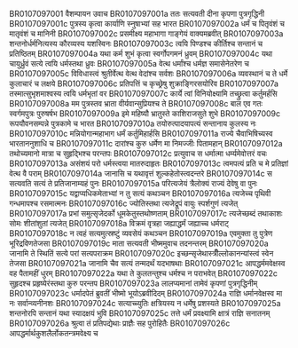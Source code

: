 BR0107097001	वैशम्पायन उवाच
BR0107097001a	ततः सत्यवती दीना कृपणा पुत्रगृद्धिनी
BR0107097001c	पुत्रस्य कृत्वा कार्याणि स्नुषाभ्यां सह भारत
BR0107097002a	धर्मं च पितृवंशं च मातृवंशं च मानिनी
BR0107097002c	प्रसमीक्ष्य महाभागा गाङ्गेयं वाक्यमब्रवीत्
BR0107097003a	शन्तनोर्धर्मनित्यस्य कौरव्यस्य यशस्विनः
BR0107097003c	त्वयि पिण्डश्च कीर्तिश्च सन्तानं च प्रतिष्ठितम्
BR0107097004a	यथा कर्म शुभं कृत्वा स्वर्गोपगमनं ध्रुवम्
BR0107097004c	यथा चायुर्ध्रुवं सत्ये त्वयि धर्मस्तथा ध्रुवः
BR0107097005a	वेत्थ धर्मांश्च धर्मज्ञ समासेनेतरेण च
BR0107097005c	विविधास्त्वं श्रुतीर्वेत्थ वेत्थ वेदांश्च सर्वशः
BR0107097006a	व्यवस्थानं च ते धर्मे कुलाचारं च लक्षये
BR0107097006c	प्रतिपत्तिं च कृच्छ्रेषु शुक्राङ्गिरसयोरिव
BR0107097007a	तस्मात्सुभृशमाश्वस्य त्वयि धर्मभृतां वर
BR0107097007c	कार्ये त्वां विनियोक्ष्यामि तच्छ्रुत्वा कर्तुमर्हसि
BR0107097008a	मम पुत्रस्तव भ्राता वीर्यवान्सुप्रियश्च ते
BR0107097008c	बाल एव गतः स्वर्गमपुत्रः पुरुषर्षभ
BR0107097009a	इमे महिष्यौ भ्रातुस्ते काशिराजसुते शुभे
BR0107097009c	रूपयौवनसम्पन्ने पुत्रकामे च भारत
BR0107097010a	तयोरुत्पादयापत्यं सन्तानाय कुलस्य नः
BR0107097010c	मन्नियोगान्महाभाग धर्मं कर्तुमिहार्हसि
BR0107097011a	राज्ये चैवाभिषिच्यस्व भारताननुशाधि च
BR0107097011c	दारांश्च कुरु धर्मेण मा निमज्जीः पितामहान्
BR0107097012a	तथोच्यमानो मात्रा च सुहृद्भिश्च परन्तपः
BR0107097012c	प्रत्युवाच स धर्मात्मा धर्म्यमेवोत्तरं वचः
BR0107097013a	असंशयं परो धर्मस्त्वया मातरुदाहृतः
BR0107097013c	त्वमपत्यं प्रति च मे प्रतिज्ञां वेत्थ वै पराम्
BR0107097014a	जानासि च यथावृत्तं शुल्कहेतोस्त्वदन्तरे
BR0107097014c	स सत्यवति सत्यं ते प्रतिजानाम्यहं पुनः
BR0107097015a	परित्यजेयं त्रैलोक्यं राज्यं देवेषु वा पुनः
BR0107097015c	यद्वाप्यधिकमेताभ्यां न तु सत्यं कथञ्चन
BR0107097016a	त्यजेच्च पृथिवी गन्धमापश्च रसमात्मनः
BR0107097016c	ज्योतिस्तथा त्यजेद्रूपं वायुः स्पर्शगुणं त्यजेत्
BR0107097017a	प्रभां समुत्सृजेदर्को धूमकेतुस्तथोष्णताम्
BR0107097017c	त्यजेच्छब्दं तथाकाशः सोमः शीतांशुतां त्यजेत्
BR0107097018a	विक्रमं वृत्रहा जह्याद्धर्मं जह्याच्च धर्मराट्
BR0107097018c	न त्वहं सत्यमुत्स्रष्टुं व्यवसेयं कथञ्चन
BR0107097019a	एवमुक्ता तु पुत्रेण भूरिद्रविणतेजसा
BR0107097019c	माता सत्यवती भीष्ममुवाच तदनन्तरम्
BR0107097020a	जानामि ते स्थितिं सत्ये परां सत्यपराक्रम
BR0107097020c	इच्छन्सृजेथास्त्रीँल्लोकानन्यांस्त्वं स्वेन तेजसा
BR0107097021a	जानामि चैव सत्यं तन्मदर्थं यदभाषथाः
BR0107097021c	आपद्धर्ममवेक्षस्व वह पैतामहीं धुरम्
BR0107097022a	यथा ते कुलतन्तुश्च धर्मश्च न पराभवेत्
BR0107097022c	सुहृदश्च प्रहृष्येरंस्तथा कुरु परन्तप
BR0107097023a	लालप्यमानां तामेवं कृपणां पुत्रगृद्धिनीम्
BR0107097023c	धर्मादपेतं ब्रुवतीं भीष्मो भूयोऽब्रवीदिदम्
BR0107097024a	राज्ञि धर्मानवेक्षस्व मा नः सर्वान्व्यनीनशः
BR0107097024c	सत्याच्च्युतिः क्षत्रियस्य न धर्मेषु प्रशस्यते
BR0107097025a	शन्तनोरपि सन्तानं यथा स्यादक्षयं भुवि
BR0107097025c	तत्ते धर्मं प्रवक्ष्यामि क्षात्रं राज्ञि सनातनम्
BR0107097026a	श्रुत्वा तं प्रतिपद्येथाः प्राज्ञैः सह पुरोहितैः
BR0107097026c	आपद्धर्मार्थकुशलैर्लोकतन्त्रमवेक्ष्य च
